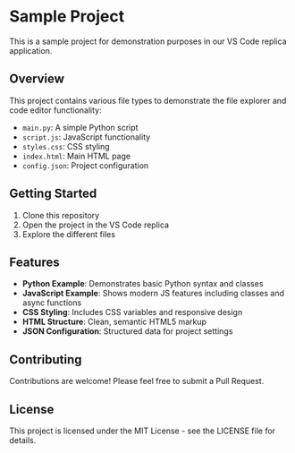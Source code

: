 # Sample Project

This is a sample project for demonstration purposes in our VS Code replica application.

## Overview

This project contains various file types to demonstrate the file explorer and code editor functionality:

- `main.py`: A simple Python script
- `script.js`: JavaScript functionality
- `styles.css`: CSS styling
- `index.html`: Main HTML page
- `config.json`: Project configuration

## Getting Started

1. Clone this repository
2. Open the project in the VS Code replica
3. Explore the different files

## Features

- **Python Example**: Demonstrates basic Python syntax and classes
- **JavaScript Example**: Shows modern JS features including classes and async functions
- **CSS Styling**: Includes CSS variables and responsive design
- **HTML Structure**: Clean, semantic HTML5 markup
- **JSON Configuration**: Structured data for project settings

## Contributing

Contributions are welcome! Please feel free to submit a Pull Request.

## License

This project is licensed under the MIT License - see the LICENSE file for details.